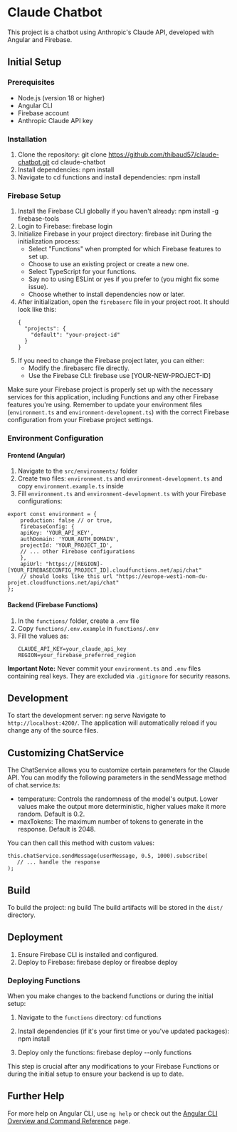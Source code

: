 # Claude Chatbot

This project is a chatbot using Anthropic's Claude API, developed with Angular and Firebase.

## Initial Setup

### Prerequisites

- Node.js (version 18 or higher)
- Angular CLI
- Firebase account
- Anthropic Claude API key

### Installation

1. Clone the repository:
   git clone https://github.com/thibaud57/claude-chatbot.git
   cd claude-chatbot
2. Install dependencies:
   npm install
3. Navigate to cd functions and install dependencies: npm install

### Firebase Setup

1. Install the Firebase CLI globally if you haven't already: npm install -g firebase-tools
2. Login to Firebase: firebase login
3. Initialize Firebase in your project directory: firebase init
   During the initialization process:
   - Select "Functions" when prompted for which Firebase features to set up.
   - Choose to use an existing project or create a new one.
   - Select TypeScript for your functions.
   - Say no to using ESLint or yes if you prefer to (you might fix some issue).
   - Choose whether to install dependencies now or later.
4. After initialization, open the `firebaserc` file in your project root. It should look like this:
   ```
   {
     "projects": {
       "default": "your-project-id"
     }
   }
   ```
5. If you need to change the Firebase project later, you can either:
   - Modify the .firebaserc file directly.
   - Use the Firebase CLI: firebase use [YOUR-NEW-PROJECT-ID]

Make sure your Firebase project is properly set up with the necessary services for this application, including Functions and any other Firebase features you're using.
Remember to update your environment files (`environment.ts` and `environment-development.ts`) with the correct Firebase configuration from your Firebase project settings.

### Environment Configuration

#### Frontend (Angular)

1. Navigate to the `src/environments/` folder
2. Create two files: `environment.ts` and `environment-development.ts` and copy `environment.example.ts` inside
3. Fill `environment.ts` and `environment-development.ts` with your Firebase configurations:
  ``` 
export const environment = {
      production: false // or true,
      firebaseConfig: {
      apiKey: 'YOUR_API_KEY',
      authDomain: 'YOUR_AUTH_DOMAIN',
      projectId: 'YOUR_PROJECT_ID',
      // ... other Firebase configurations
      },
      apiUrl: "https://[REGION]-[YOUR_FIREBASECONFIG_PROJECT_ID].cloudfunctions.net/api/chat"
      // should looks like this url "https://europe-west1-nom-du-projet.cloudfunctions.net/api/chat"
};
```

#### Backend (Firebase Functions)

1. In the `functions/` folder, create a `.env` file
2. Copy `functions/.env.example` in `functions/.env`
3. Fill the values as:
   ```
   CLAUDE_API_KEY=your_claude_api_key
   REGION=your_firebase_preferred_region
   ```

**Important Note:** Never commit your `environment.ts` and `.env` files containing real keys. They are excluded
via `.gitignore` for security reasons.


## Development

To start the development server:
ng serve
Navigate to `http://localhost:4200/`. The application will automatically reload if you change any of the source files.

## Customizing ChatService

The ChatService allows you to customize certain parameters for the Claude API. You can modify the following parameters in the sendMessage method of chat.service.ts:
- temperature: Controls the randomness of the model's output. Lower values make the output more deterministic, higher values make it more random. Default is 0.2.
- maxTokens: The maximum number of tokens to generate in the response. Default is 2048.

You can then call this method with custom values:
```
this.chatService.sendMessage(userMessage, 0.5, 1000).subscribe(
   // ... handle the response
);
```


## Build

To build the project:
ng build
The build artifacts will be stored in the `dist/` directory.

## Deployment

1. Ensure Firebase CLI is installed and configured.
2. Deploy to Firebase:
   firebase deploy or fireabse deploy

### Deploying Functions

When you make changes to the backend functions or during the initial setup:

1. Navigate to the `functions` directory:
   cd functions

2. Install dependencies (if it's your first time or you've updated packages):
   npm install

3. Deploy only the functions:
   firebase deploy --only functions

This step is crucial after any modifications to your Firebase Functions or during the initial setup to ensure your
backend is up to date.

## Further Help

For more help on Angular CLI, use `ng help` or check out
the [Angular CLI Overview and Command Reference](https://angular.io/cli) page.
